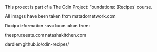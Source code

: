 This project is part of a The Odin Project: Foundations: (Recipes) course.

All images have been taken from matadornetwork.com

Recipe information have been taken from:

thespruceeats.com
natashakitchen.com

dardlem.github.io/odin-recipes/